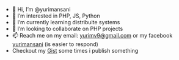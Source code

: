 - 👋 Hi, I’m @yurimansani
- 👀 I’m interested in PHP, JS, Python
- 🌱 I’m currently learning distribuite systems
- 💞️ I’m looking to collaborate on PHP projects
- 📫 Reach me on my email: yurimv9@gmail.com or my facebook [yurimansani](https://www.facebook.com/yurimansani) (is easier to respond)
- Checkout my [Gist](https://gist.github.com/yurimansani) some times i publish something
